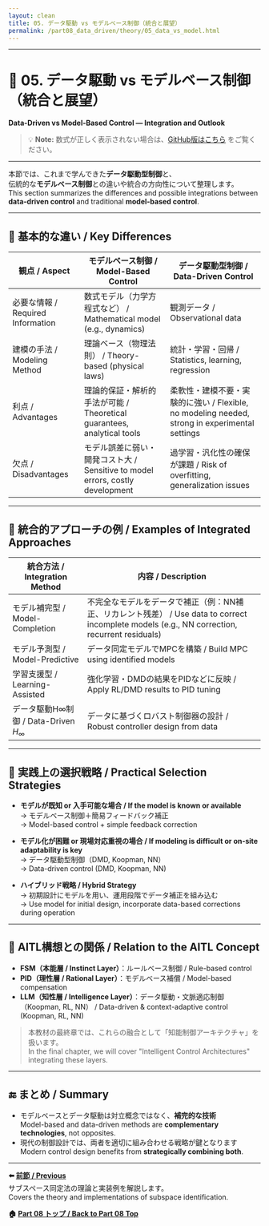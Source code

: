 ```yaml
---
layout: clean
title: 05. データ駆動 vs モデルベース制御（統合と展望）
permalink: /part08_data_driven/theory/05_data_vs_model.html
---
```


---

# 🔄 05. データ駆動 vs モデルベース制御（統合と展望）  
**Data-Driven vs Model-Based Control — Integration and Outlook**

> 💡 **Note:** 数式が正しく表示されない場合は、[GitHub版はこちら](https://github.com/Samizo-AITL/EduController/blob/main/part08_data_driven/theory/05_data_vs_model.md) をご覧ください。

---

本節では、これまで学んできた**データ駆動型制御**と、  
伝統的な**モデルベース制御**との違いや統合の方向性について整理します。  
This section summarizes the differences and possible integrations between **data-driven control** and traditional **model-based control**.

---

## 🎯 基本的な違い / Key Differences

| 観点 / Aspect | モデルベース制御 / Model-Based Control | データ駆動型制御 / Data-Driven Control |
|--------------|----------------------------------------|----------------------------------------|
| 必要な情報 / Required Information | 数式モデル（力学方程式など） / Mathematical model (e.g., dynamics) | 観測データ / Observational data |
| 建模の手法 / Modeling Method | 理論ベース（物理法則） / Theory-based (physical laws) | 統計・学習・回帰 / Statistics, learning, regression |
| 利点 / Advantages | 理論的保証・解析的手法が可能 / Theoretical guarantees, analytical tools | 柔軟性・建模不要・実験的に強い / Flexible, no modeling needed, strong in experimental settings |
| 欠点 / Disadvantages | モデル誤差に弱い・開発コスト大 / Sensitive to model errors, costly development | 過学習・汎化性の確保が課題 / Risk of overfitting, generalization issues |

---

## 🔁 統合的アプローチの例 / Examples of Integrated Approaches

| 統合方法 / Integration Method | 内容 / Description |
|------------------------------|--------------------|
| モデル補完型 / Model-Completion | 不完全なモデルをデータで補正（例：NN補正、リカレント残差） / Use data to correct incomplete models (e.g., NN correction, recurrent residuals) |
| モデル予測型 / Model-Predictive | データ同定モデルでMPCを構築 / Build MPC using identified models |
| 学習支援型 / Learning-Assisted | 強化学習・DMDの結果をPIDなどに反映 / Apply RL/DMD results to PID tuning |
| データ駆動H∞制御 / Data-Driven $H_\infty$ | データに基づくロバスト制御器の設計 / Robust controller design from data |

---

## 🧪 実践上の選択戦略 / Practical Selection Strategies

- **モデルが既知 or 入手可能な場合 / If the model is known or available**  
  → モデルベース制御＋簡易フィードバック補正  
  → Model-based control + simple feedback correction

- **モデル化が困難 or 現場対応重視の場合 / If modeling is difficult or on-site adaptability is key**  
  → データ駆動型制御（DMD, Koopman, NN）  
  → Data-driven control (DMD, Koopman, NN)

- **ハイブリッド戦略 / Hybrid Strategy**  
  → 初期設計にモデルを用い、運用段階でデータ補正を組み込む  
  → Use model for initial design, incorporate data-based corrections during operation

---

## 🧠 AITL構想との関係 / Relation to the AITL Concept

- **FSM（本能層 / Instinct Layer）**：ルールベース制御 / Rule-based control  
- **PID（理性層 / Rational Layer）**：モデルベース補償 / Model-based compensation  
- **LLM（知性層 / Intelligence Layer）**：データ駆動・文脈適応制御（Koopman, RL, NN） / Data-driven & context-adaptive control (Koopman, RL, NN)

> 本教材の最終章では、これらの融合として「知能制御アーキテクチャ」を扱います。  
> In the final chapter, we will cover "Intelligent Control Architectures" integrating these layers.

---

## 🔚 まとめ / Summary

- モデルベースとデータ駆動は対立概念ではなく、**補完的な技術**  
  Model-based and data-driven methods are **complementary technologies**, not opposites.  
- 現代の制御設計では、両者を適切に組み合わせる戦略が鍵となります  
  Modern control design benefits from **strategically combining both**.

---

**⬅️ [前節 / Previous](https://samizo-aitl.github.io/EduController/part08_data_driven/theory/04_subspace_id.html)**  
サブスペース同定法の理論と実装例を解説します。  
Covers the theory and implementations of subspace identification.

**🏠 [Part 08 トップ / Back to Part 08 Top](https://samizo-aitl.github.io/EduController/part08_data_driven/)**
